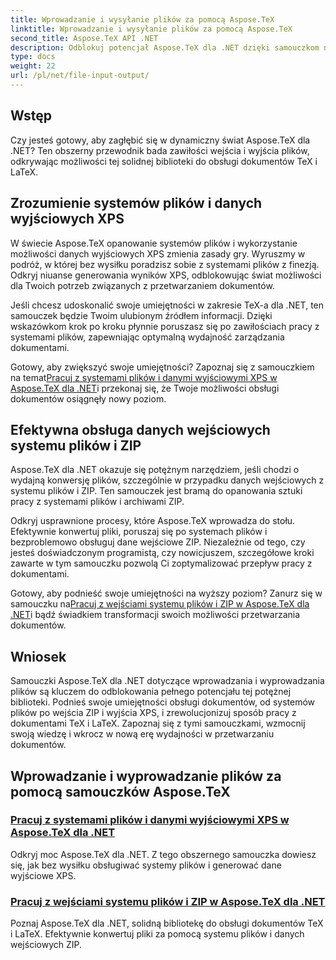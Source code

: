 ```yaml
---
title: Wprowadzanie i wysyłanie plików za pomocą Aspose.TeX
linktitle: Wprowadzanie i wysyłanie plików za pomocą Aspose.TeX
second_title: Aspose.TeX API .NET
description: Odblokuj potencjał Aspose.TeX dla .NET dzięki samouczkom na temat wprowadzania i wyprowadzania plików. Opanuj obsługę systemu plików, wejścia ZIP i wyjście XPS bez wysiłku.
type: docs
weight: 22
url: /pl/net/file-input-output/
---
```

## Wstęp

Czy jesteś gotowy, aby zagłębić się w dynamiczny świat Aspose.TeX dla .NET? Ten obszerny przewodnik bada zawiłości wejścia i wyjścia plików, odkrywając możliwości tej solidnej biblioteki do obsługi dokumentów TeX i LaTeX.

## Zrozumienie systemów plików i danych wyjściowych XPS
W świecie Aspose.TeX opanowanie systemów plików i wykorzystanie możliwości danych wyjściowych XPS zmienia zasady gry. Wyruszmy w podróż, w której bez wysiłku poradzisz sobie z systemami plików z finezją. Odkryj niuanse generowania wyników XPS, odblokowując świat możliwości dla Twoich potrzeb związanych z przetwarzaniem dokumentów.

Jeśli chcesz udoskonalić swoje umiejętności w zakresie TeX-a dla .NET, ten samouczek będzie Twoim ulubionym źródłem informacji. Dzięki wskazówkom krok po kroku płynnie poruszasz się po zawiłościach pracy z systemami plików, zapewniając optymalną wydajność zarządzania dokumentami.

 Gotowy, aby zwiększyć swoje umiejętności? Zapoznaj się z samouczkiem na temat[Pracuj z systemami plików i danymi wyjściowymi XPS w Aspose.TeX dla .NET](./filesystem-input-xps-output/)i przekonaj się, że Twoje możliwości obsługi dokumentów osiągnęły nowy poziom.

## Efektywna obsługa danych wejściowych systemu plików i ZIP
Aspose.TeX dla .NET okazuje się potężnym narzędziem, jeśli chodzi o wydajną konwersję plików, szczególnie w przypadku danych wejściowych z systemu plików i ZIP. Ten samouczek jest bramą do opanowania sztuki pracy z systemami plików i archiwami ZIP.

Odkryj usprawnione procesy, które Aspose.TeX wprowadza do stołu. Efektywnie konwertuj pliki, poruszaj się po systemach plików i bezproblemowo obsługuj dane wejściowe ZIP. Niezależnie od tego, czy jesteś doświadczonym programistą, czy nowicjuszem, szczegółowe kroki zawarte w tym samouczku pozwolą Ci zoptymalizować przepływ pracy z dokumentami.

 Gotowy, aby podnieść swoje umiejętności na wyższy poziom? Zanurz się w samouczku na[Pracuj z wejściami systemu plików i ZIP w Aspose.TeX dla .NET](./required-inputs-from-filesystem-and-zip/)i bądź świadkiem transformacji swoich możliwości przetwarzania dokumentów.

## Wniosek
Samouczki Aspose.TeX dla .NET dotyczące wprowadzania i wyprowadzania plików są kluczem do odblokowania pełnego potencjału tej potężnej biblioteki. Podnieś swoje umiejętności obsługi dokumentów, od systemów plików po wejścia ZIP i wyjścia XPS, i zrewolucjonizuj sposób pracy z dokumentami TeX i LaTeX. Zapoznaj się z tymi samouczkami, wzmocnij swoją wiedzę i wkrocz w nową erę wydajności w przetwarzaniu dokumentów.
## Wprowadzanie i wyprowadzanie plików za pomocą samouczków Aspose.TeX
### [Pracuj z systemami plików i danymi wyjściowymi XPS w Aspose.TeX dla .NET](./filesystem-input-xps-output/)
Odkryj moc Aspose.TeX dla .NET. Z tego obszernego samouczka dowiesz się, jak bez wysiłku obsługiwać systemy plików i generować dane wyjściowe XPS.
### [Pracuj z wejściami systemu plików i ZIP w Aspose.TeX dla .NET](./required-inputs-from-filesystem-and-zip/)
Poznaj Aspose.TeX dla .NET, solidną bibliotekę do obsługi dokumentów TeX i LaTeX. Efektywnie konwertuj pliki za pomocą systemu plików i danych wejściowych ZIP.